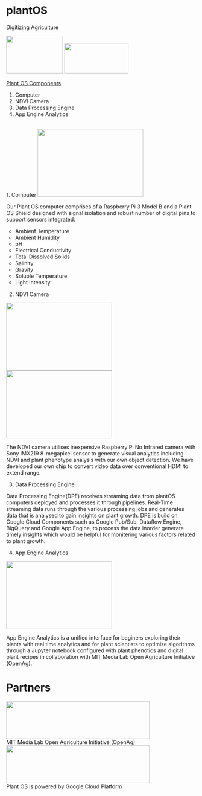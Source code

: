 plantOS
============================
Digitizing Agriculture

<a href="https://twitter.com/plant_os"><img height="100" width="150" src="http://logok.org/wp-content/uploads/2014/08/Twitter-logo-bird_logo_2012.png" /></a>
<a href="https://plant-os.com"><img height="80" width="170" src="https://static1.squarespace.com/static/56dc4a48ab48defc35729f22/t/5963ce51414fb5dacb18108d/1499811877062" /></a>
<BR>

<u>Plant OS Components</u>
1. Computer
2. NDVI Camera
3. Data Processing Engine
4. App Engine Analytics
<BR>
1. Computer
<img height="180" width="280" src="https://static1.squarespace.com/static/56dc4a48ab48defc35729f22/t/596446e159cc684e82642d3e/1499744013803/image+%281%29.png?format=500w" />

Our Plant OS computer comprises of a Raspberry Pi 3 Model B and a Plant OS Shield designed with signal isolation and robust number of digital pins to support sensors integrated:
<ul style="list-style-type:circle">
<li>Ambient Temperature</li>
<li>Ambient Humidity</li>
<li>pH</li>
<li>Electrical Conductivity</li>
<li>Total Dissolved Solids</li>
<li>Salinity</li>
<li>Gravity</li>
<li>Soluble Temperature</li>
<li>Light Intensity</li>
</ul>

2. NDVI Camera

<img height="180" width="280" src="https://static1.squarespace.com/static/56dc4a48ab48defc35729f22/t/596448a36b8f5b325325c2b7/1499744437443" />
<BR>
<img height="180" width="280" src="https://static1.squarespace.com/static/56dc4a48ab48defc35729f22/t/596448c2e4fcb58b9fb00881/1499744476763" />
<BR>

The NDVI camera utilises inexpensive Raspberry Pi No Infrared camera with Sony IMX219 8-megapixel sensor to generate visual analytics including NDVI and plant phenotype analysis with our own object detection. We have developed our own chip to convert video data over conventional HDMI to extend range.

3. Data Processing Engine

Data Processing Engine(DPE) receives streaming data from plantOS computers deployed and processes it through pipelines. Real-Time streaming data runs through the various processing jobs and generates data that is analysed to gain insights on plant growth. DPE is build on Google Cloud Components such as Google Pub/Sub, Dataflow Engine, BigQuery and Google App Engine, to process the data inorder generate timely insights which would be helpful for monitering various factors related to plant growth.

4. App Engine Analytics

<img height="180" width="280" 
src="https://static1.squarespace.com/static/56dc4a48ab48defc35729f22/t/59644426ff7c5099c12c5864/1499743282386/?format=750w" />
<BR>

App Engine Analytics is a unified interface for beginers exploring their plants with real time analytics and for plant scientists to optimize algorithms through a Jupyter notebook configured with plant phenotics and digital plant recipes in collaboration with MIT Media Lab Open Agriculture Initiative (OpenAg).

Partners
============================
<a href="https://www.media.mit.edu/groups/open-agriculture-openag/overview/"><img height="100" width="380" src="https://cdn-business.discourse.org/uploads/mit/original/1X/47f2561abc542873e69b72315981cb3b31e0f6c5.png" /></a>
<BR>
MIT Media Lab Open Agriculture Initiative (OpenAg)
<BR>
<a href="https://cloud.google.com"><img height="100" width="380" src="https://cloud.google.com/_static/30ed6e856d/images/cloud/gcp-logo.svg" /></a>
<BR>
Plant OS is powered by Google Cloud Platform
<BR>


